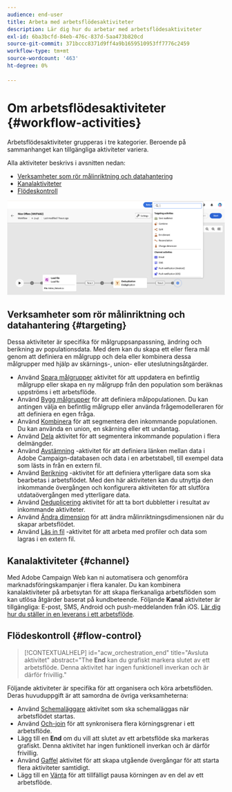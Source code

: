 ```yaml
---
audience: end-user
title: Arbeta med arbetsflödesaktiviteter
description: Lär dig hur du arbetar med arbetsflödesaktiviteter
exl-id: 6ba3bcfd-84eb-476c-837d-5aa473b820cd
source-git-commit: 371bccc8371d9ff4a9b1659510953ff7776c2459
workflow-type: tm+mt
source-wordcount: '463'
ht-degree: 0%

---
```



# Om arbetsflödesaktiviteter {#workflow-activities}

Arbetsflödesaktiviteter grupperas i tre kategorier. Beroende på sammanhanget kan tillgängliga aktiviteter variera.

Alla aktiviteter beskrivs i avsnitten nedan:

* [Verksamheter som rör målinriktning och datahantering](#targeting)
* [Kanalaktiviteter](#channel)
* [Flödeskontroll](#flow-control)

![](../assets/workflow-activities.png)

## Verksamheter som rör målinriktning och datahantering {#targeting}

Dessa aktiviteter är specifika för målgruppsanpassning, ändring och berikning av populationsdata. Med dem kan du skapa ett eller flera mål genom att definiera en målgrupp och dela eller kombinera dessa målgrupper med hjälp av skärnings-, union- eller uteslutningsåtgärder.

* Använd [Spara målgrupper](save-audience.md) aktivitet för att uppdatera en befintlig målgrupp eller skapa en ny målgrupp från den population som beräknas uppströms i ett arbetsflöde.
* Använd [Bygg målgrupper](build-audience.md) för att definiera målpopulationen. Du kan antingen välja en befintlig målgrupp eller använda frågemodelleraren för att definiera en egen fråga.
* Använd [Kombinera](combine.md) för att segmentera den inkommande populationen. Du kan använda en union, en skärning eller ett undantag.
* Använd [Dela](split.md) aktivitet för att segmentera inkommande population i flera delmängder.
* Använd [Avstämning](reconciliation.md) -aktivitet för att definiera länken mellan data i Adobe Campaign-databasen och data i en arbetstabell, till exempel data som lästs in från en extern fil.
* Använd [Berikning](enrichment.md) -aktivitet för att definiera ytterligare data som ska bearbetas i arbetsflödet. Med den här aktiviteten kan du utnyttja den inkommande övergången och konfigurera aktiviteten för att slutföra utdataövergången med ytterligare data.
* Använd [Deduplicering](deduplication.md) aktivitet för att ta bort dubbletter i resultat av inkommande aktiviteter.
* Använd [Ändra dimension](change-dimension.md) för att ändra målinriktningsdimensionen när du skapar arbetsflödet.
* Använd [Läs in fil](load-file.md) -aktivitet för att arbeta med profiler och data som lagras i en extern fil.


## Kanalaktiviteter {#channel}

Med Adobe Campaign Web kan ni automatisera och genomföra marknadsföringskampanjer i flera kanaler. Du kan kombinera kanalaktiviteter på arbetsytan för att skapa flerkanaliga arbetsflöden som kan utlösa åtgärder baserat på kundbeteende. Följande **Kanal** aktiviteter är tillgängliga: E-post, SMS, Android och push-meddelanden från iOS. [Lär dig hur du ställer in en leverans i ett arbetsflöde](channels.md).

## Flödeskontroll {#flow-control}

>[!CONTEXTUALHELP]
>id="acw_orchestration_end"
>title="Avsluta aktivitet"
>abstract="The **End** kan du grafiskt markera slutet av ett arbetsflöde. Denna aktivitet har ingen funktionell inverkan och är därför frivillig."

Följande aktiviteter är specifika för att organisera och köra arbetsflöden. Deras huvuduppgift är att samordna de övriga verksamheterna:

* Använd [Schemaläggare](scheduler.md) aktivitet som ska schemaläggas när arbetsflödet startas.
* Använd [Och-join](and-join.md) för att synkronisera flera körningsgrenar i ett arbetsflöde.
* Lägg till en **End** om du vill att slutet av ett arbetsflöde ska markeras grafiskt. Denna aktivitet har ingen funktionell inverkan och är därför frivillig.
* Använd [Gaffel](fork.md) aktivitet för att skapa utgående övergångar för att starta flera aktiviteter samtidigt.
* Lägg till en [Vänta](wait.md) för att tillfälligt pausa körningen av en del av ett arbetsflöde.

<!--
## Data management activities {#data-management}

overview: what they're used for
which use case you can perform with them

list available activites + short description + ref to section
-->

